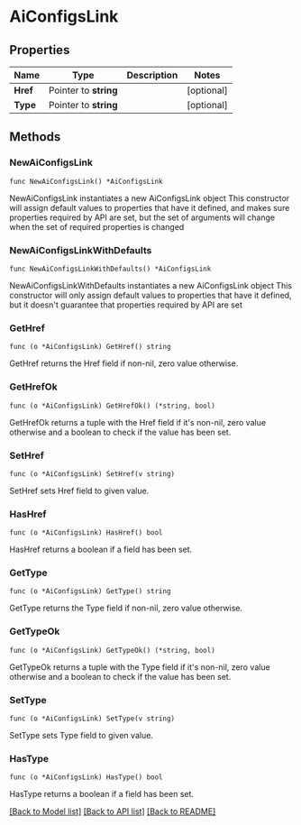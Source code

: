 # AiConfigsLink

## Properties

Name | Type | Description | Notes
------------ | ------------- | ------------- | -------------
**Href** | Pointer to **string** |  | [optional] 
**Type** | Pointer to **string** |  | [optional] 

## Methods

### NewAiConfigsLink

`func NewAiConfigsLink() *AiConfigsLink`

NewAiConfigsLink instantiates a new AiConfigsLink object
This constructor will assign default values to properties that have it defined,
and makes sure properties required by API are set, but the set of arguments
will change when the set of required properties is changed

### NewAiConfigsLinkWithDefaults

`func NewAiConfigsLinkWithDefaults() *AiConfigsLink`

NewAiConfigsLinkWithDefaults instantiates a new AiConfigsLink object
This constructor will only assign default values to properties that have it defined,
but it doesn't guarantee that properties required by API are set

### GetHref

`func (o *AiConfigsLink) GetHref() string`

GetHref returns the Href field if non-nil, zero value otherwise.

### GetHrefOk

`func (o *AiConfigsLink) GetHrefOk() (*string, bool)`

GetHrefOk returns a tuple with the Href field if it's non-nil, zero value otherwise
and a boolean to check if the value has been set.

### SetHref

`func (o *AiConfigsLink) SetHref(v string)`

SetHref sets Href field to given value.

### HasHref

`func (o *AiConfigsLink) HasHref() bool`

HasHref returns a boolean if a field has been set.

### GetType

`func (o *AiConfigsLink) GetType() string`

GetType returns the Type field if non-nil, zero value otherwise.

### GetTypeOk

`func (o *AiConfigsLink) GetTypeOk() (*string, bool)`

GetTypeOk returns a tuple with the Type field if it's non-nil, zero value otherwise
and a boolean to check if the value has been set.

### SetType

`func (o *AiConfigsLink) SetType(v string)`

SetType sets Type field to given value.

### HasType

`func (o *AiConfigsLink) HasType() bool`

HasType returns a boolean if a field has been set.


[[Back to Model list]](../README.md#documentation-for-models) [[Back to API list]](../README.md#documentation-for-api-endpoints) [[Back to README]](../README.md)


